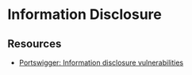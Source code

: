 # Information Disclosure


## Resources

* [Portswigger: Information disclosure vulnerabilities](https://portswigger.net/web-security/information-disclosure)

